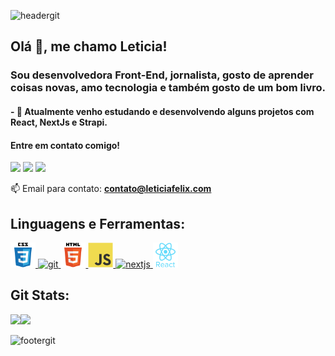 ![headergit](https://user-images.githubusercontent.com/53658438/155215106-10dbff82-0765-489c-8b2d-2080d7bb5d18.gif)

<h2 align="left">Olá 👋, me chamo Leticia!</h2>
<h3 align="left">Sou desenvolvedora Front-End, jornalista, gosto de aprender coisas novas, amo tecnologia e também gosto de um bom livro.</h3>
<h4>- 🌱 Atualmente venho estudando e desenvolvendo alguns projetos com React, NextJs e Strapi. </h4>

<h4 align="left">Entre em contato comigo!</h4>
<p align="left">
<a href="https://linkedin.com/in/leticiafelixs"><img src="https://img.shields.io/badge/LinkedIn-0077B5?style=for-the-badge&logo=linkedin&logoColor=white"/></a>
<a href="www.leticiafelix.com"><img src="https://img.shields.io/badge/website-000000?style=for-the-badge&logo=About.me&logoColor=white"/></a>
<a href="instagram.com/leticiafxs"><img src="https://img.shields.io/badge/Instagram-E4405F?style=for-the-badge&logo=instagram&logoColor=white"/></a>

  📫 Email para contato: **contato@leticiafelix.com**
</p>

<h2 align="left">Linguagens e Ferramentas:</h2>
<p align="left"> <a href="https://www.w3schools.com/css/" target="_blank" rel="noreferrer"> <img src="https://raw.githubusercontent.com/devicons/devicon/master/icons/css3/css3-original-wordmark.svg" alt="css3" width="40" height="40"/> </a> <a href="https://git-scm.com/" target="_blank" rel="noreferrer"> <img src="https://www.vectorlogo.zone/logos/git-scm/git-scm-icon.svg" alt="git" width="40" height="40"/> </a> <a href="https://www.w3.org/html/" target="_blank" rel="noreferrer"> <img src="https://raw.githubusercontent.com/devicons/devicon/master/icons/html5/html5-original-wordmark.svg" alt="html5" width="40" height="40"/> </a> <a href="https://developer.mozilla.org/en-US/docs/Web/JavaScript" target="_blank" rel="noreferrer"> <img src="https://raw.githubusercontent.com/devicons/devicon/master/icons/javascript/javascript-original.svg" alt="javascript" width="40" height="40"/> </a> <a href="https://nextjs.org/" target="_blank" rel="noreferrer"> <img src="https://cdn.worldvectorlogo.com/logos/nextjs-2.svg" alt="nextjs" width="40" height="40"/> </a> <a href="https://reactjs.org/" target="_blank" rel="noreferrer"> <img src="https://raw.githubusercontent.com/devicons/devicon/master/icons/react/react-original-wordmark.svg" alt="react" width="40" height="40"/> </a> </p>

<h2 align="left">Git Stats:</h2>
<img height="180em" src="https://github-readme-stats.vercel.app/api?username=leticiafs&show_icons=true&theme=dracula&include_all_commits=true&count_private=true"/><img height="180em" src="https://github-readme-stats.vercel.app/api/top-langs/?username=leticiafs&layout=compact&langs_count=7&theme=dracula"/>

![footergit](https://user-images.githubusercontent.com/53658438/155216794-231b6fa0-436d-4de0-8e85-dfae6e1e5b79.gif)
